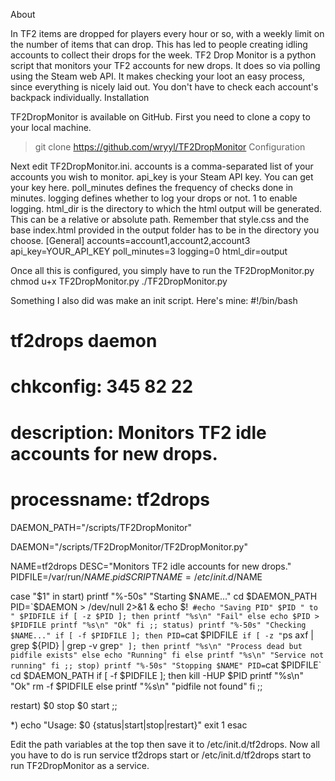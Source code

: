 About

In TF2 items are dropped for players every hour or so, with a weekly limit on the number of items that can drop. This has led to people creating idling accounts to collect their drops for the week. TF2 Drop Monitor is a python script that monitors your TF2 accounts for new drops. It does so via polling using the Steam web API. It makes checking your loot an easy process, since everything is nicely laid out. You don't have to check each account's backpack individually.
Installation

TF2DropMonitor is available on GitHub. First you need to clone a copy to your local machine.
> git clone https://github.com/wryyl/TF2DropMonitor
Configuration

Next edit TF2DropMonitor.ini. 
accounts is a comma-separated list of your accounts you wish to monitor.
api_key is your Steam API key. You can get your key here.
poll_minutes defines the frequency of checks done in minutes.
logging defines whether to log your drops or not. 1 to enable logging.
html_dir is the directory to which the html output will be generated. This can be a relative or absolute path. Remember that style.css and the base index.html provided in the output folder has to be in the directory you choose.
[General]
accounts=account1,account2,account3
api_key=YOUR_API_KEY
poll_minutes=3
logging=0
html_dir=output

Once all this is configured, you simply have to run the TF2DropMonitor.py
chmod u+x TF2DropMonitor.py
./TF2DropMonitor.py

Something I also did was make an init script. Here's mine:
#!/bin/bash
# tf2drops daemon
# chkconfig: 345 82 22
# description: Monitors TF2 idle accounts for new drops.
# processname: tf2drops

DAEMON_PATH="/scripts/TF2DropMonitor"

DAEMON="/scripts/TF2DropMonitor/TF2DropMonitor.py"

NAME=tf2drops
DESC="Monitors TF2 idle accounts for new drops."
PIDFILE=/var/run/$NAME.pid
SCRIPTNAME=/etc/init.d/$NAME

case "$1" in
start)
    printf "%-50s" "Starting $NAME..."
    cd $DAEMON_PATH
    PID=`$DAEMON > /dev/null 2>&1 & echo $!`
    #echo "Saving PID" $PID " to " $PIDFILE
        if [ -z $PID ]; then
            printf "%s\n" "Fail"
        else
            echo $PID > $PIDFILE
            printf "%s\n" "Ok"
        fi
;;
status)
        printf "%-50s" "Checking $NAME..."
        if [ -f $PIDFILE ]; then
            PID=`cat $PIDFILE`
            if [ -z "`ps axf | grep ${PID} | grep -v grep`" ]; then
                printf "%s\n" "Process dead but pidfile exists"
            else
                echo "Running"
            fi
        else
            printf "%s\n" "Service not running"
        fi
;;
stop)
        printf "%-50s" "Stopping $NAME"
            PID=`cat $PIDFILE`
            cd $DAEMON_PATH
        if [ -f $PIDFILE ]; then
            kill -HUP $PID
            printf "%s\n" "Ok"
            rm -f $PIDFILE
        else
            printf "%s\n" "pidfile not found"
        fi
;;

restart)
    $0 stop
    $0 start
;;

*)
        echo "Usage: $0 {status|start|stop|restart}"
        exit 1
esac

Edit the path variables at the top then save it to /etc/init.d/tf2drops. Now all you have to do is run service tf2drops start or /etc/init.d/tf2drops start to run TF2DropMonitor as a service.

